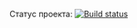 Статус проекта: 
[![Build status](https://ci.appveyor.com/api/projects/status/gy3cil3k1sjkf92l?svg=true)](https://ci.appveyor.com/project/vidok0577/advanced)